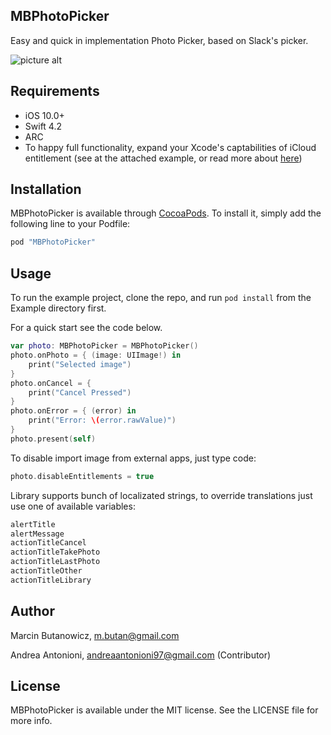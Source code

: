 ## MBPhotoPicker

Easy and quick in implementation Photo Picker, based on Slack's picker.

![picture alt](https://github.com/mbutan/MBPhotoPicker/blob/master/Assets/screenshot.png "MBPhotoPicker")

## Requirements
* iOS 10.0+
* Swift 4.2
* ARC
* To happy full functionality, expand your Xcode's captabilities of iCloud entitlement (see at the attached example, or read more about [here](https://developer.apple.com/library/mac/documentation/IDEs/Conceptual/AppDistributionGuide/AddingCapabilities/AddingCapabilities.html))

## Installation

MBPhotoPicker is available through [CocoaPods](http://cocoapods.org). To install
it, simply add the following line to your Podfile:

```ruby
pod "MBPhotoPicker"
```

## Usage

To run the example project, clone the repo, and run `pod install` from the Example directory first.

For a quick start see the code below.
``` swift
var photo: MBPhotoPicker = MBPhotoPicker()
photo.onPhoto = { (image: UIImage!) in
	print("Selected image")
}
photo.onCancel = {
	print("Cancel Pressed")
}
photo.onError = { (error) in
	print("Error: \(error.rawValue)")
}
photo.present(self)
```

To disable import image from external apps, just type code:

```swift
photo.disableEntitlements = true
```

Library supports bunch of localizated strings, to override translations just use one of available variables:

``` swift
alertTitle
alertMessage
actionTitleCancel
actionTitleTakePhoto
actionTitleLastPhoto
actionTitleOther
actionTitleLibrary
```

## Author

Marcin Butanowicz, m.butan@gmail.com

Andrea Antonioni, andreaantonioni97@gmail.com (Contributor)

## License

MBPhotoPicker is available under the MIT license. See the LICENSE file for more info.
